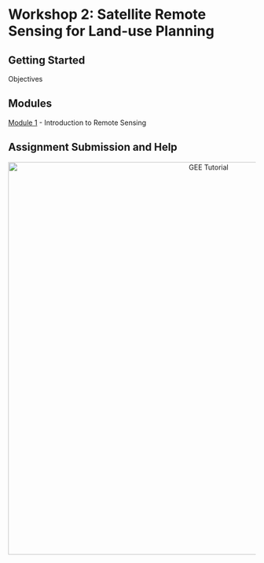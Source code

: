 # Workshop 2: Satellite Remote Sensing for Land-use Planning

## Getting Started


Objectives

 

## Modules

<a href="module1.md" title="Module 1">Module 1</a> - Introduction to Remote Sensing


## Assignment Submission and Help

<p align="center">
  <a href="https://mediasite.video.ufl.edu/Mediasite/Play/9741afe237094a77aff3acbf6c2df8a91d" target="_blank">
    <img src="https://user-images.githubusercontent.com/84922404/139679866-11650dd6-855f-4420-82c1-fa0f4071ee37.png" alt= "GEE Tutorial" width="800">
  </a>
</p>
